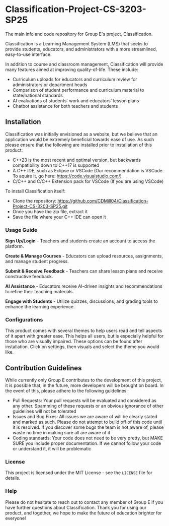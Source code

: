 # Classification-Project-CS-3203-SP25
The main info and code repository for Group E's project, Classification.

Classification is a Learning Management System (LMS) that seeks to provide students, educators, and administrators with a more streamlined, easy-to-use interface. 

In addition to course and classroom management, Classification will provide many features aimed at improving quality-of-life. These include:
* Curriculum uploads for educators and curriculum review for administrators or department heads
* Comparison of student performance and curriculum material to state/national standards
* AI evaluations of students' work and educators' lesson plans
* Chatbot assistance for both teachers and students

## Installation

Classification was initially envisioned as a website, but we believe that an application would be extremely beneficial towards ease of use. As such please ensure that the following are installed prior to installation of this product:
* C++23 is the most recent and optimal version, but backwards compatibility down to C++17 is supported
* A C++ IDE, such as Eclipse or VSCode (Our recommendation is VSCode. To aquire it, go here: https://code.visualstudio.com/)
* C/C++ and C/C++ Extension pack for VSCode (If you are using VSCode)

To install Classification itself:
* Clone the repository: https://github.com/CDMill04/Classification-Project-CS-3203-SP25.git
* Once you have the zip file, extract it
* Save the file where your C++ IDE can open it

### Usage Guide

**Sign Up/Login** - Teachers and students create an account to access the platform.

**Create & Manage Courses** - Educators can upload resources, assignments, and manage student progress.

**Submit & Receive Feedback** - Teachers can share lesson plans and receive constructive feedback.

**AI Assistance** - Educators receive AI-driven insights and recommendations to refine their teaching materials.

**Engage with Students** - Utilize quizzes, discussions, and grading tools to enhance the learning experience.

### Configurations

This product comes with several themes to help users read and tell aspects of it apart with greater ease. This helps all users, but is especially helpful for those who are visually impaired. These options can be found after installation. Click on settings, then visuals and select the theme you would like.

## Contribution Guidelines
While currently only Group E contributes to the development of this project, it is possible that, in the future, more developers will be brought on board. In the event of this, please adhere to the following guidelines:
* Pull Requests: Your pull requests will be evaluated and considered as any other. Spamming of these requests or an obvious ignorance of other guidelines will not be tolerated
* Issues and Bug Fixes: All issues we are aware of will be clearly stated and marked as such. Please do not attempt to build off of this code until it is resolved. If you discover some bugs the team is not aware of, please waste no time in making sure all are aware of it
* Coding standards: Your code does not need to be very pretty, but MAKE SURE you include proper documentation. If we cannot follow your code or understand it, it will be problematic

### License

This project is licensed under the MIT License - see the `LICENSE` file for details.

### Help

Please do not hesitate to reach out to contact any member of Group E if you have further questions about Classification. Thank you for using our product, and together, we hope to make the future of education brighter for everyone!
